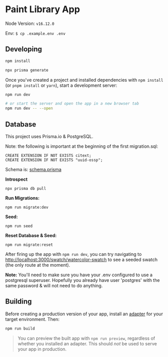 # Paint Library App

Node Version: `v16.12.0`

Env: `$ cp .example.env .env`

## Developing

```bash
npm install

npx prisma generate
```

Once you've created a project and installed dependencies with `npm install` (or `pnpm install` or `yarn`), start a development server:

```bash
npm run dev

# or start the server and open the app in a new browser tab
npm run dev -- --open
```

## Database

This project uses Prisma.io & PostgreSQL.

Note: the following is important at the beginning of the first migration.sql:

```
CREATE EXTENSION IF NOT EXISTS citext;
CREATE EXTENSION IF NOT EXISTS "uuid-ossp";
```

Schema is: [schema.prisma](./prisma/schema.prisma)

**Introspect**

`npx prisma db pull`

**Run Migrations:**

`npm run migrate:dev`

**Seed:**

`npm run seed`

**Reset Database & Seed:**

`npm run migrate:reset`

After firing up the app with `npm run dev`, you can try navigating to [http://localhost:3000/swatch/watercolor-swatch](http://localhost:3000/swatch/watercolor-swatch) to see a seeded swatch (the only route at the moment).

**Note:** You'll need to make sure you have your .env configured to use a postgresql superuser. Hopefully you already have user 'postgres' with the same password & will not need to do anything.

## Building

Before creating a production version of your app, install an [adapter](https://kit.svelte.dev/docs#adapters) for your target environment. Then:

```bash
npm run build
```

> You can preview the built app with `npm run preview`, regardless of whether you installed an adapter. This should _not_ be used to serve your app in production.
